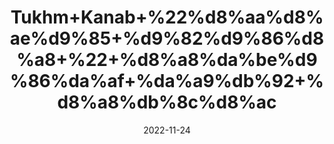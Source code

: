---
title: 'Tukhm+Kanab+%22%d8%aa%d8%ae%d9%85+%d9%82%d9%86%d8%a8+%22+%d8%a8%da%be%d9%86%da%af+%da%a9%db%92+%d8%a8%db%8c%d8%ac'
date: '2022-11-24' 
metatag: '' 
inventory: '0' 
draft: false 
# meta description 
shortDescripton: 'Hemp+Seeds%22++Improving+heart+and+brain+health%2c+reducing+stress%2c+and+boosting+immunity'
description: 'Seed+%d8%aa%d8%ae%d9%85++%d8%a8%db%8c%d8%ac'
longdescription: ''
tags: ''
brand: ''
subCategory: ''
unit: '10 gm-Pk'
sellCount: '0'
featured: False
# product Price
price: '20.0'
# Product Short Description
shortDescription: 'Hemp+Seeds%22++Improving+heart+and+brain+health%2c+reducing+stress%2c+and+boosting+immunity'
productID: '682069EE-0439-ED11-9968-005056B3A416'
type: 'products'
category: 'Seed+%d8%aa%d8%ae%d9%85++%d8%a8%db%8c%d8%ac' 
thumnailproduct: 'https://eraconnect.blob.core.windows.net/product-images/aminsaddiquidawakhana/0ca5d81f-723e-48eb-ad6c-4757f5f0801a.webp' 
images:
  - image: 'https://eraconnect.blob.core.windows.net/product-images/aminsaddiquidawakhana/0ca5d81f-723e-48eb-ad6c-4757f5f0801a.webp'  
Variants:
---